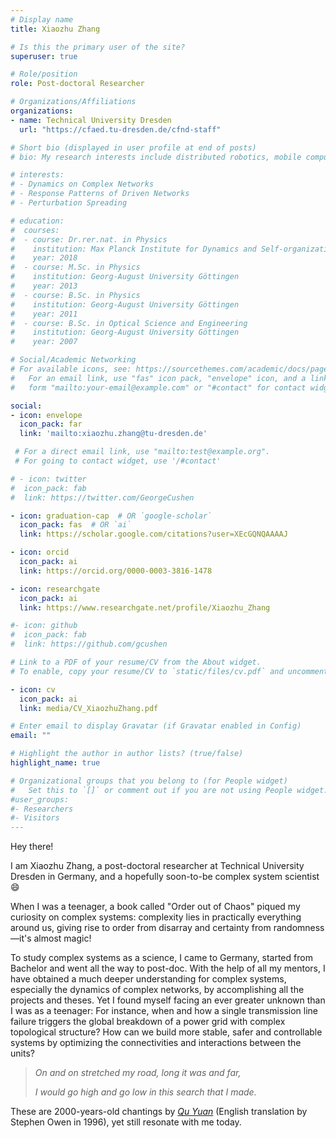 ```yaml
---
# Display name
title: Xiaozhu Zhang

# Is this the primary user of the site?
superuser: true

# Role/position
role: Post-doctoral Researcher

# Organizations/Affiliations
organizations:
- name: Technical University Dresden
  url: "https://cfaed.tu-dresden.de/cfnd-staff"

# Short bio (displayed in user profile at end of posts)
# bio: My research interests include distributed robotics, mobile computing and programmable matter.

# interests:
# - Dynamics on Complex Networks
# - Response Patterns of Driven Networks
# - Perturbation Spreading 

# education:
#  courses:
#  - course: Dr.rer.nat. in Physics
#    institution: Max Planck Institute for Dynamics and Self-organization
#    year: 2018
#  - course: M.Sc. in Physics
#    institution: Georg-August University Göttingen
#    year: 2013
#  - course: B.Sc. in Physics
#    institution: Georg-August University Göttingen
#    year: 2011
#  - course: B.Sc. in Optical Science and Engineering
#    institution: Georg-August University Göttingen
#    year: 2007

# Social/Academic Networking
# For available icons, see: https://sourcethemes.com/academic/docs/page-builder/#icons
#   For an email link, use "fas" icon pack, "envelope" icon, and a link in the
#   form "mailto:your-email@example.com" or "#contact" for contact widget.

social:
- icon: envelope
  icon_pack: far
  link: 'mailto:xiaozhu.zhang@tu-dresden.de' 

 # For a direct email link, use "mailto:test@example.org".
 # For going to contact widget, use '/#contact'

# - icon: twitter
#  icon_pack: fab
#  link: https://twitter.com/GeorgeCushen

- icon: graduation-cap  # OR `google-scholar`
  icon_pack: fas  # OR `ai`
  link: https://scholar.google.com/citations?user=XEcGQNQAAAAJ

- icon: orcid
  icon_pack: ai
  link: https://orcid.org/0000-0003-3816-1478

- icon: researchgate
  icon_pack: ai
  link: https://www.researchgate.net/profile/Xiaozhu_Zhang

#- icon: github
#  icon_pack: fab
#  link: https://github.com/gcushen

# Link to a PDF of your resume/CV from the About widget.
# To enable, copy your resume/CV to `static/files/cv.pdf` and uncomment the lines below.

- icon: cv
  icon_pack: ai
  link: media/CV_XiaozhuZhang.pdf

# Enter email to display Gravatar (if Gravatar enabled in Config)
email: ""

# Highlight the author in author lists? (true/false)
highlight_name: true

# Organizational groups that you belong to (for People widget)
#   Set this to `[]` or comment out if you are not using People widget.
#user_groups:
#- Researchers
#- Visitors
---
```


Hey there! 

I am Xiaozhu Zhang, a post-doctoral researcher at Technical University Dresden in Germany, and a hopefully soon-to-be complex system scientist :smile:

When I was a teenager, a book called "Order out of Chaos" piqued my curiosity on complex systems: complexity lies in practically everything around us, giving rise to order from disarray and certainty from randomness—it's almost magic!

To study complex systems as a science, I came to Germany, started from Bachelor and went all the way to post-doc. With the help of all my mentors, I have obtained a much deeper understanding for complex systems, especially the dynamics of complex networks, by accomplishing all the projects and theses. Yet I found myself facing an ever greater unknown than I was as a teenager: For instance, when and how a single transmission line failure triggers the global breakdown of a power grid with complex topological structure? How can we build more stable, safer and controllable systems by optimizing the connectivities and interactions between the units?

> *On and on stretched my road, long it was and far,*
>
> *I would go high and go low in this search that I made.*

These are 2000-years-old chantings by [*Qu Yuan*](https://en.wikipedia.org/wiki/Qu_Yuan) (English translation by Stephen Owen in 1996), yet still resonate with me today.

<!---
---

{{< icon name="terminal" pack="fas" >}} To-dos:
- [ ] drafting NS manuscript

{{< icon name="terminal" pack="fas" >}} Done：

- [x] drafting proposal for NNSFC grant
- [x] submit proposal for NNSFC grant

Updated on Oct 25, 2021
-->

<!--English translation by Stephen Owen. See Stephen Owen(1996). An Anthology of Chinese Literature: Beginnings to 1911 (New York: W.W. Norton): 162–75.-->

<!--Nelson Bighetti is a professor of artificial intelligence at the Stanford AI Lab. His research interests include distributed robotics, mobile computing and programmable matter. He leads the Robotic Neurobiology group, which develops self-reconfiguring robots, systems of self-organizing robots, and mobile sensor networks.-->
